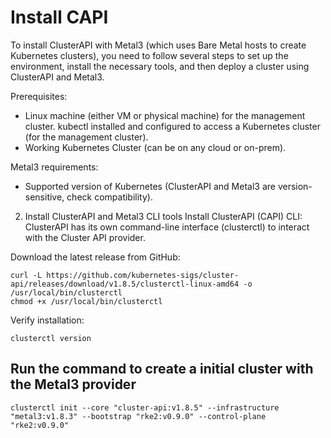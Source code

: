 # Install CAPI


To install ClusterAPI with Metal3 (which uses Bare Metal hosts to create Kubernetes clusters), you need to follow several steps to set up the environment, install the necessary tools, and then deploy a cluster using ClusterAPI and Metal3.

Prerequisites:
- Linux machine (either VM or physical machine) for the management cluster.
kubectl installed and configured to access a Kubernetes cluster (for the management cluster).
- Working Kubernetes Cluster (can be on any cloud or on-prem).

Metal3 requirements:
- Supported version of Kubernetes (ClusterAPI and Metal3 are version-sensitive, check compatibility).

2. Install ClusterAPI and Metal3 CLI tools
Install ClusterAPI (CAPI) CLI: ClusterAPI has its own command-line interface (clusterctl) to interact with the Cluster API provider.

Download the latest release from GitHub:

```
curl -L https://github.com/kubernetes-sigs/cluster-api/releases/download/v1.8.5/clusterctl-linux-amd64 -o /usr/local/bin/clusterctl
chmod +x /usr/local/bin/clusterctl

```

Verify installation:
```
clusterctl version
```

## Run the command to create a initial cluster with the Metal3 provider
```
clusterctl init --core "cluster-api:v1.8.5" --infrastructure "metal3:v1.8.3" --bootstrap "rke2:v0.9.0" --control-plane "rke2:v0.9.0"
```

